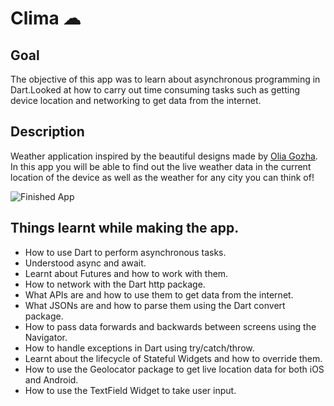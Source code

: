 
# Clima ☁

## Goal

The objective of this app was to learn about asynchronous programming in Dart.Looked at how to carry out time consuming tasks such as getting device location and networking to get data from the internet.


## Description

Weather application inspired by the beautiful designs made by [Olia Gozha](https://dribbble.com/shots/4663154-).
In this app you will be able to find out the live weather data in the current location of the device as well as the weather for any city you can think of!

![Finished App](clima-demo.gif)

## Things learnt while making the app.

- How to use Dart to perform asynchronous tasks.
- Understood async and await.
- Learnt about Futures and how to work with them.
- How to network with the Dart http package.
- What APIs are and how to use them to get data from the internet.
- What JSONs are and how to parse them using the Dart convert package.
- How to pass data forwards and backwards between screens using the Navigator.
- How to handle exceptions in Dart using try/catch/throw.
- Learnt about the lifecycle of Stateful Widgets and how to override them.
- How to use the Geolocator package to get live location data for both iOS and Android.
- How to use the TextField Widget to take user input.


